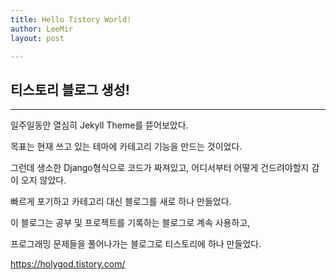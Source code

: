 ```yaml
---
title: Hello Tistory World!
author: LeeMir
layout: post

---
```


## 티스토리 블로그 생성!

- - -

일주일동안 열심히 Jekyll Theme를 뜯어보았다.

목표는 현재 쓰고 있는 테마에 카테고리 기능을 만드는 것이었다.

그런데 생소한 Django형식으로 코드가 짜져있고, 어디서부터 어떻게 건드려야할지 감이 오지 않았다.



빠르게 포기하고 카테고리 대신 블로그를 새로 하나 만들었다.

이 블로그는 공부 및 프로젝트를 기록하는 블로그로 계속 사용하고,



프로그래밍 문제들을 풀어나가는 블로그로 티스토리에 하나 만들었다.

https://holygod.tistory.com/

